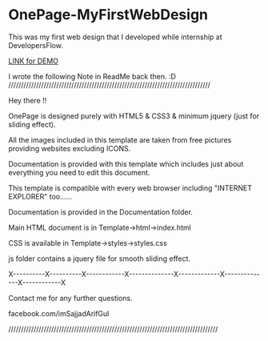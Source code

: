 # OnePage-MyFirstWebDesign
This was my first web design that I developed while internship at DevelopersFlow.

<a href='https://sajjadarifgul.github.io/OnePage-MyFirstWebDesign/html/'>LINK for DEMO</a>

I wrote the following Note in ReadMe back then. :D
////////////////////////////////////////////////////////////////////////////////

Hey there !!

OnePage is designed purely with HTML5 & CSS3 & minimum jquery (just for sliding effect).

All the images included in this template are taken from free pictures providing websites excluding ICONS.

Documentation is provided with this template which includes just about everything you need to edit this document.

This template is compatible with every web browser including "INTERNET EXPLORER" too......

Documentation is provided in the Documentation folder.

Main HTML document is in Template->html->index.html

CSS is available in Template->styles->styles.css

js folder contains a jquery file for smooth sliding effect.

X----------X----------X------------X--------------X-------------X--------------X------------X

Contact me for any further questions.

facebook.com/imSajjadArifGul

///////////////////////////////////////////////////////////////////////////////////
